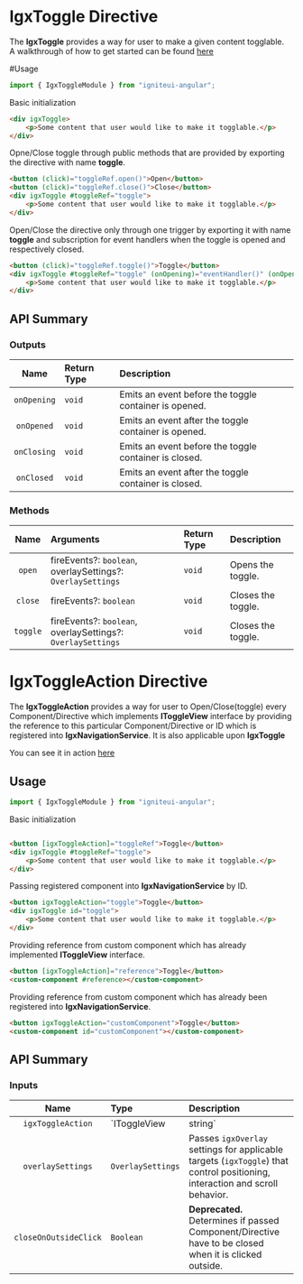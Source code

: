 # IgxToggle Directive

The **IgxToggle** provides a way for user to make a given content togglable.  
A walkthrough of how to get started can be found [here](https://www.infragistics.com/products/ignite-ui-angular/angular/components/toggle.html)

#Usage
```typescript
import { IgxToggleModule } from "igniteui-angular";
```

Basic initialization
```html
<div igxToggle>
    <p>Some content that user would like to make it togglable.</p>
</div>
```

Opne/Close toggle through public methods that are provided by exporting the directive with name **toggle**.
```html
<button (click)="toggleRef.open()">Open</button>
<button (click)="toggleRef.close()">Close</button>
<div igxToggle #toggleRef="toggle">
    <p>Some content that user would like to make it togglable.</p>
</div>
```

Open/Close the directive only through one trigger by exporting it with name **toggle** and subscription for event
handlers when the toggle is opened and respectively closed. 
```html
<button (click)="toggleRef.toggle()">Toggle</button>
<div igxToggle #toggleRef="toggle" (onOpening)="eventHandler()" (onOpened)="eventHandler()" (onClosing)="eventHandler()" (onClosed)="eventHandler()">
    <p>Some content that user would like to make it togglable.</p>
</div>
```

## API Summary

### Outputs
| Name | Return Type | Description |
|:--:|:---|:---|
| `onOpening` | `void` | Emits an event before the toggle container is opened. |
| `onOpened` | `void` | Emits an event after the toggle container is opened. |
| `onClosing` | `void` | Emits an event before the toggle container is closed. |
| `onClosed` | `void` | Emits an event after the toggle container is closed. |
### Methods
| Name   | Arguments | Return Type | Description |
|:----------:|:------|:------|:------|
| `open` | fireEvents?: `boolean`, overlaySettings?: `OverlaySettings` | `void` | Opens the toggle. |
| `close` | fireEvents?: `boolean` | `void` | Closes the toggle. |
| `toggle` | fireEvents?: `boolean`, overlaySettings?: `OverlaySettings` | `void` | Closes the toggle. |


# IgxToggleAction Directive

The **IgxToggleAction** provides a way for user to Open/Close(toggle) every Component/Directive which implements **IToggleView** interface by providing the reference to this particular Component/Directive or ID which is registered into **IgxNavigationService**. It is also applicable upon **IgxToggle**

You can see it in action [here](http://139.59.168.161/demos/toggle)

## Usage
```typescript
import { IgxToggleModule } from "igniteui-angular";
```

Basic initialization
```html

<button [igxToggleAction]="toggleRef">Toggle</button>
<div igxToggle #toggleRef="toggle">
    <p>Some content that user would like to make it togglable.</p>
</div>
```

Passing registered component into **IgxNavigationService** by ID.
```html
<button igxToggleAction="toggle">Toggle</button>
<div igxToggle id="toggle">
    <p>Some content that user would like to make it togglable.</p>
</div>
```

Providing reference from custom component which has already implemented **IToggleView** interface.
```html
<button [igxToggleAction]="reference">Toggle</button>
<custom-component #reference></custom-component>
```

Providing reference from custom component which has already been registered into **IgxNavigationService**.
```html
<button igxToggleAction="customComponent">Toggle</button>
<custom-component id="customComponent"></custom-component>
```

## API Summary

### Inputs
| Name       |      Type      |  Description |
|:----------:|:-------------|:------|
| `igxToggleAction`| `IToggleView | string` | Determines the target that have to be controled. |
| `overlaySettings` | `OverlaySettings`| Passes `igxOverlay` settings for applicable targets (`igxToggle`) that control positioning, interaction and scroll behavior.
| `closeOnOutsideClick`| `Boolean` | **Deprecated.** Determines if passed Component/Directive have to be closed when it is clicked outside. |
